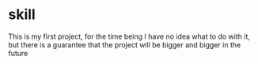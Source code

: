# skill
This is my first project, for the time being I have no idea what to do with it, but there is a guarantee that the project will be bigger and bigger in the future
